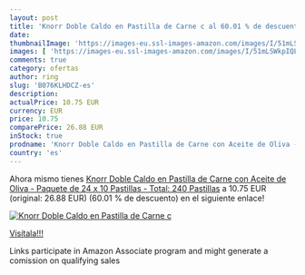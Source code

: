```yaml
---
layout: post
title: 'Knorr Doble Caldo en Pastilla de Carne c al 60.01 % de descuento'
date: 
thumbnailImage: 'https://images-eu.ssl-images-amazon.com/images/I/51mLSWkpIQL._SL200_.jpg'
images: [ 'https://images-eu.ssl-images-amazon.com/images/I/51mLSWkpIQL._SL200_.jpg' ]
comments: true
category: ofertas
author: ring
slug: 'B076KLHDCZ-es'
description:
actualPrice: 10.75 EUR
currency: EUR
price: 10.75
comparePrice: 26.88 EUR
inStock: true
prodname: 'Knorr Doble Caldo en Pastilla de Carne con Aceite de Oliva - Paquete de 24 x 10 Pastillas - Total: 240 Pastillas'
country: 'es'
---
```


Ahora mismo tienes [Knorr Doble Caldo en Pastilla de Carne con Aceite de Oliva - Paquete de 24 x 10 Pastillas - Total: 240 Pastillas](https://www.amazon.es/dp/B076KLHDCZ/?tag=tolees-21) a 10.75 EUR (original: 26.88 EUR) (60.01 %  de descuento) en el siguiente enlace!

[![Knorr Doble Caldo en Pastilla de Carne c](https://images-eu.ssl-images-amazon.com/images/I/51mLSWkpIQL._SL200_.jpg)](https://www.amazon.es/dp/B076KLHDCZ/?tag=tolees-21)

[Visítala!!!](https://www.amazon.es/dp/B076KLHDCZ/?tag=tolees-21)

Links participate in Amazon Associate program and might generate a comission on qualifying sales

